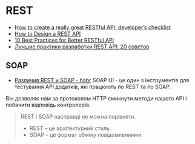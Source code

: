 # REST

* [How to create a really great RESTful API: developer’s checklist](https://yalantis.com/blog/how-to-create-a-restful-api/)
* [How to Design a REST API](https://restfulapi.net/rest-api-design-tutorial-with-example/)
* [10 Best Practices for Better RESTful API](https://medium.com/@mwaysolutions/10-best-practices-for-better-restful-api-cbe81b06f291)
* [Лучшие практики разработки REST API: 20 советов](https://tproger.ru/translations/luchshie-praktiki-razrabotki-rest-api-20-sovetov/)

## SOAP
* [Различия REST и SOAP - habr](https://habr.com/ru/post/483204/)
SOAP UI - це один з інструментів для тестування API додатків, які працюють по REST та по SOAP.

Він дозволяє нам за протоколом HTTP смикнути методи нашого API і побачити відповідь контролерів.

> REST і SOAP насправді не можна порівняти. 
> * REST – це архітектурний стиль. 
> * SOAP – це формат обміну повідомленнями. 

